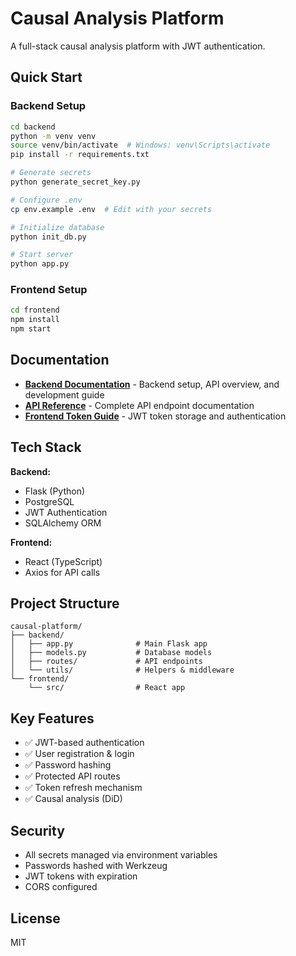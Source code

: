 # Causal Analysis Platform

A full-stack causal analysis platform with JWT authentication.

## Quick Start

### Backend Setup

```bash
cd backend
python -m venv venv
source venv/bin/activate  # Windows: venv\Scripts\activate
pip install -r requirements.txt

# Generate secrets
python generate_secret_key.py

# Configure .env
cp env.example .env  # Edit with your secrets

# Initialize database
python init_db.py

# Start server
python app.py
```

### Frontend Setup

```bash
cd frontend
npm install
npm start
```

## Documentation

- **[Backend Documentation](backend/README.md)** - Backend setup, API overview, and development guide
- **[API Reference](backend/API_DOCUMENTATION.md)** - Complete API endpoint documentation
- **[Frontend Token Guide](frontend/TOKEN_STORAGE_GUIDE.md)** - JWT token storage and authentication

## Tech Stack

**Backend:**
- Flask (Python)
- PostgreSQL
- JWT Authentication
- SQLAlchemy ORM

**Frontend:**
- React (TypeScript)
- Axios for API calls

## Project Structure

```
causal-platform/
├── backend/
│   ├── app.py              # Main Flask app
│   ├── models.py           # Database models
│   ├── routes/             # API endpoints
│   └── utils/              # Helpers & middleware
└── frontend/
    └── src/                # React app
```

## Key Features

- ✅ JWT-based authentication
- ✅ User registration & login
- ✅ Password hashing
- ✅ Protected API routes
- ✅ Token refresh mechanism
- ✅ Causal analysis (DiD)

## Security

- All secrets managed via environment variables
- Passwords hashed with Werkzeug
- JWT tokens with expiration
- CORS configured

## License

MIT

